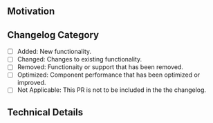 ## Motivation
<!-- Explain the purpose of this PR and the goals it aims to achieve. -->

## Changelog Category
- [ ] Added: New functionality.
- [ ] Changed: Changes to existing functionality.
- [ ] Removed: Functionaity or support that has been removed.
- [ ] Optimized: Component performance that has been optimized or improved.
- [ ] Not Applicable: This PR is not to be included in the the changelog.

## Technical Details
<!-- Explain the changes along with any relevant GitHub links. -->
